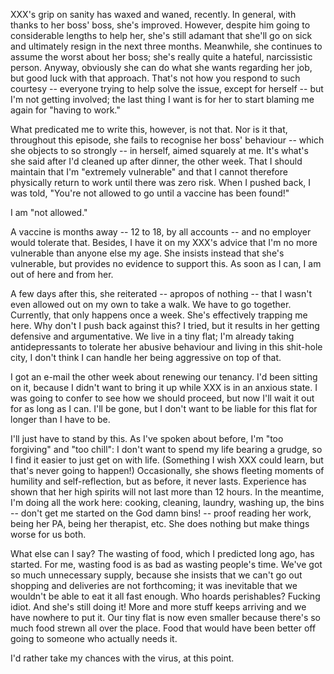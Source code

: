 XXX's grip on sanity has waxed and waned, recently. In general, with
thanks to her boss' boss, she's improved. However, despite him going to
considerable lengths to help her, she's still adamant that she'll go on
sick and ultimately resign in the next three months. Meanwhile, she
continues to assume the worst about her boss; she's really quite a
hateful, narcissistic person. Anyway, obviously she can do what she
wants regarding her job, but good luck with that approach. That's not
how you respond to such courtesy -- everyone trying to help solve the
issue, except for herself -- but I'm not getting involved; the last
thing I want is for her to start blaming me again for "having to work."

What predicated me to write this, however, is not that. Nor is it that,
throughout this episode, she fails to recognise her boss' behaviour --
which she objects to so strongly -- in herself, aimed squarely at me.
It's what's she said after I'd cleaned up after dinner, the other week.
That I should maintain that I'm "extremely vulnerable" and that I cannot
therefore physically return to work until there was zero risk. When I
pushed back, I was told, "You're not allowed to go until a vaccine has
been found!"

I am "not allowed."

A vaccine is months away -- 12 to 18, by all accounts -- and no employer
would tolerate that. Besides, I have it on my XXX's advice that I'm no
more vulnerable than anyone else my age. She insists instead that she's
vulnerable, but provides no evidence to support this. As soon as I can,
I am out of here and from her.

A few days after this, she reiterated -- apropos of nothing -- that I
wasn't even allowed out on my own to take a walk. We have to go
together. Currently, that only happens once a week. She's effectively
trapping me here. Why don't I push back against this? I tried, but it
results in her getting defensive and argumentative. We live in a tiny
flat; I'm already taking antidepressants to tolerate her abusive
behaviour and living in this shit-hole city, I don't think I can handle
her being aggressive on top of that.

I got an e-mail the other week about renewing our tenancy. I'd been
sitting on it, because I didn't want to bring it up while XXX is in an
anxious state. I was going to confer to see how we should proceed, but
now I'll wait it out for as long as I can. I'll be gone, but I don't
want to be liable for this flat for longer than I have to be.

I'll just have to stand by this. As I've spoken about before, I'm "too
forgiving" and "too chill": I don't want to spend my life bearing a
grudge, so I find it easier to just get on with life. (Something I wish
XXX could learn, but that's never going to happen!) Occasionally, she
shows fleeting moments of humility and self-reflection, but as before,
it never lasts. Experience has shown that her high spirits will not last
more than 12 hours. In the meantime, I'm doing all the work here:
cooking, cleaning, laundry, washing up, the bins -- don't get me started
on the God damn bins! -- proof reading her work, being her PA, being her
therapist, etc. She does nothing but make things worse for us both.

What else can I say? The wasting of food, which I predicted long ago,
has started. For me, wasting food is as bad as wasting people's time.
We've got so much unnecessary supply, because she insists that we can't
go out shopping and deliveries are not forthcoming; it was inevitable
that we wouldn't be able to eat it all fast enough. Who hoards
perishables? Fucking idiot. And she's still doing it! More and more
stuff keeps arriving and we have nowhere to put it. Our tiny flat is now
even smaller because there's so much food strewn all over the place.
Food that would have been better off going to someone who actually needs
it.

I'd rather take my chances with the virus, at this point.
